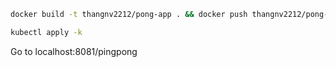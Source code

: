 ```bash
docker build -t thangnv2212/pong-app . && docker push thangnv2212/pong-app

kubectl apply -k
```

Go to localhost:8081/pingpong
